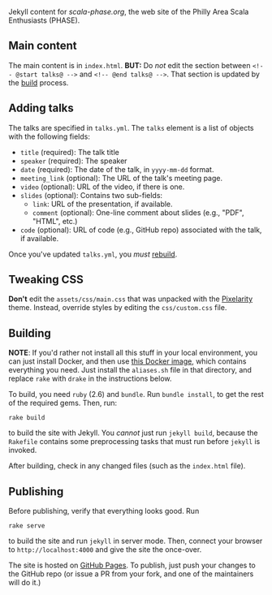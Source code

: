 Jekyll content for *scala-phase.org*, the web site of the Philly Area
Scala Enthusiasts (PHASE).

## Main content

The main content is in `index.html`. **BUT:** Do _not_ edit the section
between `<!-- @start talks@ -->` and `<!-- @end talks@ -->`. That section
is updated by the [build](#building) process.

## Adding talks

The talks are specified in `talks.yml`. The `talks` element is a list
of objects with the following fields:

- `title` (required): The talk title
- `speaker` (required): The speaker
- `date` (required): The date of the talk, in `yyyy-mm-dd` format.
- `meeting_link` (optional): The URL of the talk's meeting page.
- `video` (optional): URL of the video, if there is one.
- `slides` (optional): Contains two sub-fields:
    - `link`: URL of the presentation, if available.
    - `comment` (optional): One-line comment about slides (e.g., "PDF", "HTML", 
      etc.)
- `code` (optional): URL of code (e.g., GitHub repo) associated with the talk,
  if available.

Once you've updated `talks.yml`, you _must_ [rebuild](#building).

## Tweaking CSS

**Don't** edit the `assets/css/main.css` that was unpacked with the
[Pixelarity](https://pixelarity.com) theme. Instead, override styles by
editing the `css/custom.css` file.

## Building

**NOTE**: If you'd rather not install all this stuff in your local environment,
you can just install Docker, and then use
[this Docker image](https://github.com/bmc/docker/tree/master/staticsite),
which contains everything you need. Just install the `aliases.sh` file
in that directory, and replace `rake` with `drake` in the instructions below.

To build, you need `ruby` (2.6) and `bundle`. Run `bundle install`,
to get the rest of the required gems. Then, run:

```
rake build
```

to build the site with Jekyll. You _cannot_ just run `jekyll build`, because
the `Rakefile` contains some preprocessing tasks that must run before `jekyll`
is invoked.

After building, check in any changed files (such as the `index.html` file). 

## Publishing

Before publishing, verify that everything looks good. Run

```
rake serve
```

to build the site and run `jekyll` in server mode. Then, connect your browser
to `http://localhost:4000` and give the site the once-over.

The site is hosted on [GitHub Pages](https://pages.github.com/). To publish, 
just push your changes to the GitHub repo (or issue a PR from your fork, and 
one of the maintainers will do it.)



